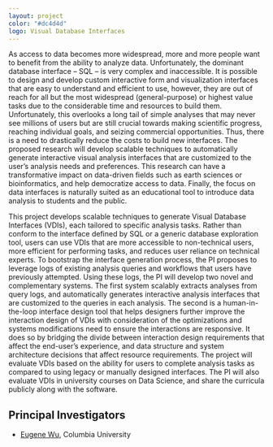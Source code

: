 ```yaml
---
layout: project
color: "#dc4d4d"
logo: Visual Database Interfaces
---
```


<div class="callout">
</div>

As access to data becomes more widespread, more and more people want to benefit from the ability to analyze data. Unfortunately, the dominant database interface – SQL – is very complex and inaccessible. It is possible to design and develop custom interactive form and visualization interfaces that are easy to understand and efficient to use, however, they are out of reach for all but the most widespread (general-purpose) or highest value tasks due to the considerable time and resources to build them. Unfortunately, this overlooks a long tail of simple analyses that may never see millions of users but are still crucial towards making scientific progress, reaching individual goals, and seizing commercial opportunities. Thus, there is a need to drastically reduce the costs to build new interfaces. The proposed research will develop scalable techniques to automatically generate interactive visual analysis interfaces that are customized to the user’s analysis needs and preferences. This research can have a transformative impact on data-driven fields such as earth sciences or bioinformatics, and help democratize access to data. Finally, the focus on data interfaces is naturally suited as an educational tool to introduce data analysis to students and the public.

This project develops scalable techniques to generate Visual Database Interfaces (VDIs), each tailored to specific analysis tasks. Rather than conform to the interface defined by SQL or a generic database exploration tool, users can use VDIs that are more accessible to non-technical users, more efficient for performing tasks, and reduces user reliance on technical experts. To bootstrap the interface generation process, the PI proposes to leverage logs of existing analysis queries and workflows that users have previously attempted. Using these logs, the PI will develop two novel and complementary systems. The first system scalably extracts analyses from query logs, and automatically generates interactive analysis interfaces that are customized to the queries in each analysis. The second is a human-in-the-loop interface design tool that helps designers further improve the interaction design of VDIs with consideration of the optimizations and systems modifications need to ensure the interactions are responsive. It does so by bridging the divide between interaction design requirements that affect the end-user’s experience, and data structure and system architecture decisions that affect resource requirements. The project will evaluate VDIs based on the ability for users to complete analysis tasks as compared to using legacy or manually designed interfaces. The PI will also evaluate VDIs in university courses on Data Science, and share the curricula publicly along with the software.

<!--Project web site ([http://cudbg.github.io/vdi/](http://cudbg.github.io/vdi/)) will provide access to project software, datasets and educational material, and research results will be published in the scientific literature.-->


<!--
* everyone has access to data, and wants to benefit from data
* however, the dominant database interface requires writing programs, which is hard and inaccessible to most people
* software developers can directly use SQL, and rich people can design custom visualization and form interfaces for their analysis needs
* however, the cost is too high for everyone and every use case
* researcher example
* FUNDAMENTAL PROBLEM TO SOLVE; there is a need to drive the cost to zero 
* The PI will work on the missing pieces to create VDIs
* 
* The proposed research will make analyzing and making use of data widely accessible 
* Data Science trend?
* Transformative impact in data-driven fields such as data science, bioinformatics,  etc
Further, the interactive nature of GestureDB will make it an excellent platform for creatively engaging with both students and the general public.
-->


## Principal Investigators

* [Eugene Wu](http://www.eugenewu.net), Columbia University 


